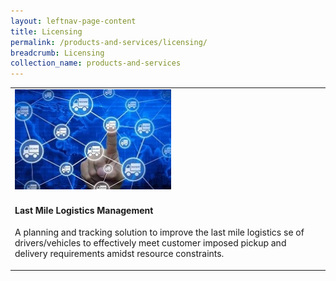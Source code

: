 ```yaml
---
layout: leftnav-page-content
title: Licensing
permalink: /products-and-services/licensing/
breadcrumb: Licensing
collection_name: products-and-services
---
```

<table>
<tr>
<td>
<img src="/images/sme_tech_solution_1.jpg" align="left" style="width:250px;height:160px;">
</td>
</tr>
<tr>
<td>
<h4>Last Mile Logistics Management</h4>
<p>A planning and tracking solution to improve the last mile logistics se of drivers/vehicles to effectively meet customer imposed pickup and delivery requirements amidst resource constraints.</p>
</td>
</tr>
</table>
